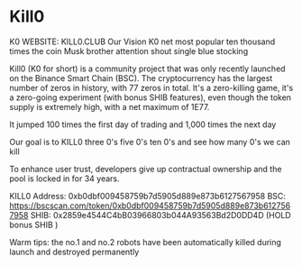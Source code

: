 # Kill0

K0 WEBSITE:  KILL0.CLUB
Our Vision
K0 net most popular ten thousand times the coin Musk brother attention shout single blue stocking

Kill0 (K0 for short) is a community project that was only recently launched on the Binance Smart Chain (BSC). The cryptocurrency has the largest number of zeros in history, with 77 zeros in total. It's a zero-killing game, it's a zero-going experiment (with bonus SHIB features), even though the token supply is extremely high, with a net maximum of 1E77. 

It jumped 100 times the first day of trading and 1,000 times the next day

Our goal is to KILL0 three 0's five 0's ten 0's and see how many 0's we can kill

To enhance user trust, developers give up contractual ownership and the pool is locked in for 34 years.

KILL0 Address:  0xb0dbf009458759b7d5905d889e873b6127567958
BSC: https://bscscan.com/token/0xb0dbf009458759b7d5905d889e873b6127567958
SHIB: 0x2859e4544C4bB03966803b044A93563Bd2D0DD4D  (HOLD  bonus SHIB )

Warm tips: the no.1 and no.2 robots have been automatically killed during launch and destroyed permanently
